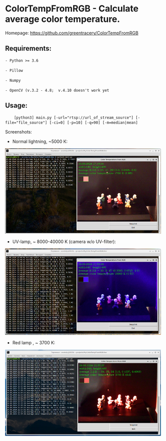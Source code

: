 # ColorTempFromRGB - Calculate average color temperature.

Homepage: https://github.com/greentracery/ColorTempFromRGB
    
## Requirements:
    
    - Python >= 3.6

    - Pillow
    
    - Numpy
    
    - OpenCV (v.3.2 - 4.8;  v.4.10 doesn't work yet

## Usage:
    
```shell
    [python3] main.py [-url="rtsp://url_of_stream_source"] [-file="file_source"] [-ci=0] [-p=10] [-q=90] [-m=median|mean]
```

Screenshots:

- Normal lightning, ~5000 К:

![Normal lightning, ~5000 К](img/normal_lightning.jpg)

- UV-lamp, ~ 8000-40000 K (camera w/o UV-filter):

![UV-lamp, ~ 8000-40000 K (camera w/o UV-filter)](img/uv_lightning.jpg)

- Red lamp , ~ 3700 K:

![Red lamp, ~ 3700 K](img/red_lamp.jpg)
